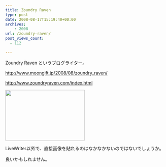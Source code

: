 ```yaml
---
title: Zoundry Raven
type: post
date: 2008-08-17T15:19:40+00:00
archives:
    - 2008
url: /zoundry-raven/
post_views_count:
  - 112

---
```

Zoundry Raven というブログライター。

<http://www.moongift.jp/2008/08/zoundry_raven/>  
  
<http://www.zoundryraven.com/index.html>

[<img src="https://i0.wp.com/jqinglong.html.xdomain.jp/bimg/zrtn_005p6fb8e69c_tn.jpg?resize=250%2C159" style="WIDTH: 250px; HEIGHT: 159px" height="159" width="250" data-recalc-dims="1" />][1]

LiveWriter以外で、直接画像を貼れるのはなかなかないのではないでしょうか。

良いかもしれません。

 [1]: https://i1.wp.com/jqinglong.html.xdomain.jp/bimg/zrclip_001p7aa3289d.png